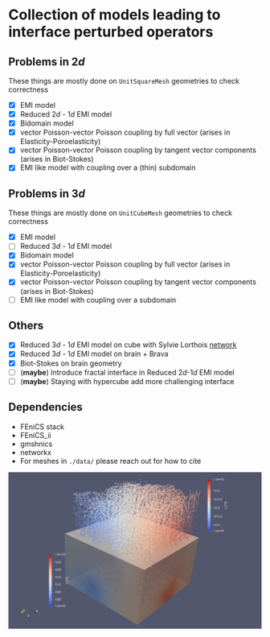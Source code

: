 # Collection of models leading to interface perturbed operators

## Problems in $2d$
These things are mostly done on `UnitSquareMesh` geometries to check correctness
- [x] EMI model
- [x] Reduced $2d$ - $1d$ EMI model 
- [x] Bidomain model
- [x] vector Poisson-vector Poisson coupling by full vector (arises in Elasticity-Poroelasticity)
- [x] vector Poisson-vector Poisson coupling by tangent vector components (arises in Biot-Stokes)
- [x] EMI like model with coupling over a (thin) subdomain 

## Problems in $3d$
These things are mostly done on `UnitCubeMesh` geometries to check correctness
- [x] EMI model
- [ ] Reduced $3d$ - $1d$ EMI model 
- [x] Bidomain model
- [x] vector Poisson-vector Poisson coupling by full vector (arises in Elasticity-Poroelasticity)
- [x] vector Poisson-vector Poisson coupling by tangent vector components (arises in Biot-Stokes)
- [ ] EMI like model with coupling over a subdomain

## Others
- [x] Reduced $3d$ - $1d$ EMI model on cube with Sylvie Lorthois [network](https://www.nature.com/articles/s41467-021-27534-8)
- [x] Reduced $3d$ - $1d$ EMI model on brain + Brava
- [x] Biot-Stokes on brain geometry
- [ ] (**maybe**) Introduce fractal interface in Reduced $2d$-$1d$ EMI model
- [ ] (**maybe**) Staying with hypercube add more challenging interface

## Dependencies
- FEniCS stack
- FEniCS_ii
- gmshnics
- networkx
- For meshes in `./data/` please reach out for how to cite

<p align="center">
  <img src="https://github.com/MiroK/metric-amg-examples/blob/master/doc/sylvie.png">
</p>
